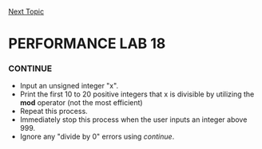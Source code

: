 <a href="https://github.com/CyberTrainingUSAF/05-C-Programming/blob/master/07_Control_flow/05_nested-control-flow.md" rel="Next Topic"> Next Topic </a>

# PERFORMANCE LAB 18
### CONTINUE

* Input an unsigned integer "x".
* Print the first 10 to 20 positive integers that x is divisible by utilizing the **mod** operator (not the most efficient)
* Repeat this process.
* Immediately stop this process when the user inputs an integer above 999.
* Ignore any "divide by 0" errors using *continue*.


